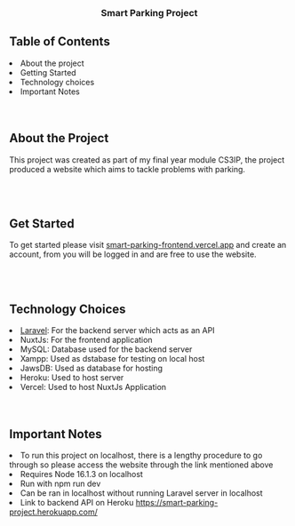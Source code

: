 <br />
<div align="center">

<h3 align="center">Smart Parking Project</h3>

</div>





<h2>Table of Contents</h2>
<li>About the project</li>
<li>Getting Started</li>
<li>Technology choices</li>
<li>Important Notes</li>



<br>
<br>

<h2>About the Project</h2>

This project was created as part of my final year module CS3IP, the project produced a website which aims to tackle problems with parking.

<br>
<br>


<h2>Get Started</h2>

To get started please visit <a href="smart-parking-frontend.vercel.app">smart-parking-frontend.vercel.app</a> and create an account, from you will be logged in and are free to use the website.

<br>
<br>


<h2>Technology Choices</h2>

<li><a href="https://github.com/sleyviix/smart-parking-backend.git">Laravel</a>: For the backend server which acts as an API</li>
<li>NuxtJs: For the frontend application</li>
<li>MySQL: Database used for the backend server</li>
<li>Xampp: Used as dstabase for testing on local host</li>
<li>JawsDB: Used as database for hosting</li>
<li>Heroku: Used to host server</li>
<li>Vercel: Used to host NuxtJs Application</li>
<br>
<br>

<h2>Important Notes</h2>

<li>To run this project on localhost, there is a lengthy procedure to go through so please access the website through the link mentioned above</li>
<li>Requires Node 16.1.3 on localhost</li>
<li>Run with npm run dev</li>
<li>Can be ran in localhost without running Laravel server in localhost</li>
<li>Link to backend API on Heroku <a href="https://smart-parking-project.herokuapp.com/">https://smart-parking-project.herokuapp.com/</a></li>

<br>
<br>
